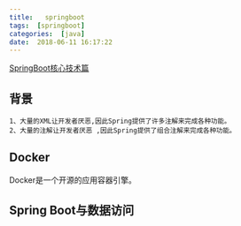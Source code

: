 ```yaml
---
title:   springboot
tags:  [springboot]
categories:  [java]
date:  2018-06-11 16:17:22
---
```


[SpringBoot核心技术篇](https://www.bilibili.com/video/BV1FJ41197rF?p=36)

## 背景
```
1、大量的XML让开发者厌恶,因此Spring提供了许多注解来完成各种功能。
2、大量的注解让开发者厌恶 ,因此Spring提供了组合注解来完成各种功能。
```

## Docker

Docker是一个开源的应用容器引擎。

## Spring Boot与数据访问
